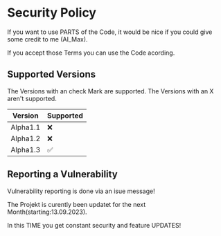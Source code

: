 # Security Policy

If you want to use PARTS of the Code, it would be nice if you could give some credit to me (AI_Max).

If you accept those Terms you can use the Code acording.

## Supported Versions

The Versions with an check Mark are supported.
The Versions with an X aren't supported.

| Version | Supported          |
| ------- | ------------------ |
| Alpha1.1| :x:                |
| Alpha1.2| :x:                |
| Alpha1.3| :white_check_mark: |

## Reporting a Vulnerability

Vulnerability reporting is done via an isue message!

The Projekt is curently been updatet for the next Month(starting:13.09.2023).

In this TIME you get constant security and feature UPDATES!
